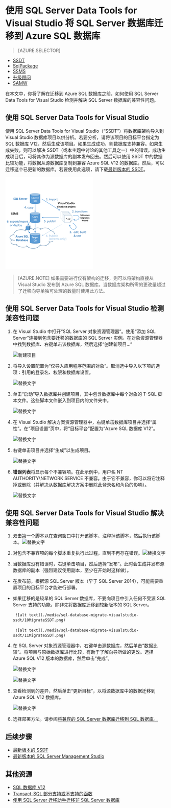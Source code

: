 <properties
   pageTitle="在迁移到 SQL 数据库之前，修复 SQL Server 数据库兼容性问题"
   description="Azure SQL 数据库, 数据库迁移, 兼容性, SQL Azure 迁移向导, SSDT"
   services="sql-database"
   documentationCenter=""
   authors="CarlRabeler"
   manager="jhubbard"
   editor=""/>

<tags
   ms.service="sql-database"
   ms.devlang="NA"
   ms.topic="article"
   ms.tgt_pltfrm="NA"
   ms.workload="sqldb-migrate"
   ms.date="08/24/2016"
   ms.author="carlrab"/>

# 使用 SQL Server Data Tools for Visual Studio 将 SQL Server 数据库迁移到 Azure SQL 数据库 

> [AZURE.SELECTOR]
- [SSDT](/documentation/articles/sql-database-cloud-migrate-fix-compatibility-issues-ssdt/)
- [SqlPackage](/documentation/articles/sql-database-cloud-migrate-determine-compatibility-sqlpackage/)
- [SSMS](/documentation/articles/sql-database-cloud-migrate-determine-compatibility-ssms/)
- [升级顾问](http://www.microsoft.com/download/details.aspx?id=48119)
- [SAMW](/documentation/articles/sql-database-cloud-migrate-fix-compatibility-issues/)

在本文中，你将了解在迁移到 Azure SQL 数据库之前，如何使用 SQL Server Data Tools for Visual Studio 检测并解决 SQL Server 数据库的兼容性问题。

## 使用 SQL Server Data Tools for Visual Studio

使用 SQL Server Data Tools for Visual Studio（“SSDT”）将数据库架构导入到 Visual Studio 数据库项目以供分析。若要分析，请将该项目的目标平台指定为 SQL 数据库 V12，然后生成该项目。如果生成成功，则数据库支持兼容。如果生成失败，则可以解决 SSDT（或本主题中讨论的其他工具之一）中的错误。成功生成项目后，可将其作为源数据库的副本发布回去。然后可以使用 SSDT 中的数据比较功能，将数据从源数据库复制到兼容 Azure SQL V12 的数据库。然后，可以迁移这个已更新的数据库。若要使用此选项，请下载[最新版本的 SSDT](https://msdn.microsoft.com/zh-cn/library/mt204009.aspx)。

  ![VSSSDT 迁移示意图](./media/sql-database-cloud-migrate/03VSSSDTDiagram.png)

  > [AZURE.NOTE] 如果需要进行仅有架构的迁移，则可以将架构直接从 Visual Studio 发布到 Azure SQL 数据库。当数据库架构所需的更改量超过了迁移向导单独可处理的数量时使用此方法。

## 使用 SQL Server Data Tools for Visual Studio 检测兼容性问题
   
1.	在 Visual Studio 中打开“SQL Server 对象资源管理器”。使用“添加 SQL Server”连接到包含要迁移的数据库的 SQL Server 实例。在对象资源管理器中找到数据库、右键单击该数据库，然后选择“创建新项目...”
    
	![新建项目](./media/sql-database-migrate-visualstudio-ssdt/02MigrateSSDT.png)
   
2.	将导入设置配置为“仅导入应用程序范围的对象”。取消选中导入以下项的选项：引用的登录名、权限和数据库设置。

    ![替换文字](./media/sql-database-migrate-visualstudio-ssdt/03MigrateSSDT.png)

3.	单击“启动”导入数据库并创建项目，其中包含数据库中每个对象的 T-SQL 脚本文件。这些脚本文件嵌入到项目内的文件夹中。

    ![替换文字](./media/sql-database-migrate-visualstudio-ssdt/04MigrateSSDT.png)

4.	在 Visual Studio 解决方案资源管理器中，右键单击数据库项目并选择“属性”。在“项目设置”页中，将“目标平台”配置为“Azure SQL 数据库 V12”。
    
    ![替换文字](./media/sql-database-migrate-visualstudio-ssdt/05MigrateSSDT.png)
    
5.	右键单击项目并选择“生成”以生成项目。
    
	![替换文字](./media/sql-database-migrate-visualstudio-ssdt/06MigrateSSDT.png)
    
6.	**错误列表**将显示每个不兼容项。在此示例中，用户名 NT AUTHORITY\\NETWORK SERVICE 不兼容。由于它不兼容，你可以将它注释掉或删除（并解决从数据库解决方案中删除此登录名和角色的影响）。
    
	![替换文字](./media/sql-database-migrate-visualstudio-ssdt/07MigrateSSDT.png)
    
## 使用 SQL Server Data Tools for Visual Studio 解决兼容性问题

1.	双击第一个脚本以在查询窗口中打开该脚本、注释掉该脚本，然后执行该脚本。![替换文字](./media/sql-database-migrate-visualstudio-ssdt/08MigrateSSDT.png)

2.	对包含不兼容项的每个脚本重复执行此过程，直到不再存在错误。![替换文字](./media/sql-database-migrate-visualstudio-ssdt/09MigrateSSDT.png)
    
3.	当数据库没有错误时，右键单击项目，然后选择“发布”。此时会生成并发布源数据库的副本（强烈建议使用副本，至少在开始时这样做）。
 - 在发布前，根据源 SQL Server 版本（早于 SQL Server 2014），可能需要重置项目的目标平台才能进行部署。
 - 如果迁移的是较早的 SQL Server 数据库，不要向项目中引入任何不受源 SQL Server 支持的功能，除非先将数据库迁移到较新版本的 SQL Server。

    	![alt text](./media/sql-database-migrate-visualstudio-ssdt/10MigrateSSDT.png)    
    
    	![alt text](./media/sql-database-migrate-visualstudio-ssdt/11MigrateSSDT.png)    
    	
4.	在 SQL Server 对象资源管理器中，右键单击源数据库，然后单击“数据比较”。将项目与原始数据库进行比较，有助于了解向导所做的更改。选择 Azure SQL V12 版本的数据库，然后单击“完成”。
    
	![替换文字](./media/sql-database-migrate-visualstudio-ssdt/12MigrateSSDT.png)
    
	![替换文字](./media/sql-database-migrate-visualstudio-ssdt/13MigrateSSDT.png)

5.	查看检测到的差异，然后单击“更新目标”，以将源数据库中的数据迁移到 Azure SQL V12 数据库。
    
	![替换文字](./media/sql-database-migrate-visualstudio-ssdt/14MigrateSSDT.png)
    
6.	选择部署方法。请参阅[将兼容的 SQL Server 数据库迁移到 SQL 数据库。](/documentation/articles/sql-database-cloud-migrate/)

## 后续步骤

- [最新版本的 SSDT](https://msdn.microsoft.com/zh-cn/library/mt204009.aspx)
- [最新版本的 SQL Server Management Studio](https://msdn.microsoft.com/zh-cn/library/mt238290.aspx)

## 其他资源

- [SQL 数据库 V12](/documentation/articles/sql-database-v12-whats-new/)
- [Transact-SQL 部分支持或不支持的函数](/documentation/articles/sql-database-transact-sql-information/)
- [使用 SQL Server 迁移助手迁移非 SQL Server 数据库](http://blogs.msdn.com/b/ssma/)

<!---HONumber=Mooncake_Quality_Review_1202_2016-->